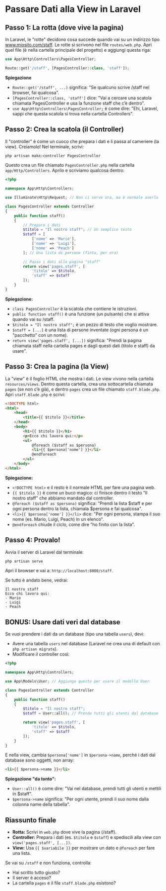 # Passare Dati alla View in Laravel

## Passo 1: La rotta (dove vive la pagina)

In Laravel, le "rotte" decidono cosa succede quando vai su un indirizzo tipo www.miosito.com/staff. Le rotte si scrivono nel file `routes/web.php`. Apri quel file (è nella cartella principale del progetto) e aggiungi questa riga:

```php
use App\Http\Controllers\PagesController;

Route::get('/staff', [PagesController::class, 'staff']);
```

**Spiegazione**

-   `Route::get('/staff', ...)` significa: "Se qualcuno scrive /staff nel browser, fai qualcosa".
-   `[PagesController::class, 'staff']` dice: "Vai a cercare una scatola chiamata PagesController e usa la funzione staff che c’è dentro".
-   `use App\Http\Controllers\PagesController;` è come dire: "Ehi, Laravel, sappi che questa scatola si trova nella cartella Controllers".

## Passo 2: Crea la scatola (il Controller)

Il "controller" è come un cuoco che prepara i dati e li passa al cameriere (la view). Creiamolo! Nel terminale, scrivi:

```bash
php artisan make:controller PagesController
```

Questo crea un file chiamato `PagesController.php` nella cartella `app/Http/Controllers`. Aprilo e scriviamo qualcosa dentro:

```php
<?php

namespace App\Http\Controllers;

use Illuminate\Http\Request; // Non ci serve ora, ma è normale averlo

class PagesController extends Controller
{
    public function staff()
    {
        // Preparo i dati
        $titolo = "Il nostro staff"; // Un semplice testo
        $staff = [
            ['nome' => 'Mario'],
            ['nome' => 'Luigi'],
            ['nome' => 'Peach']
        ]; // Una lista di persone (finta, per ora)

        // Passo i dati alla pagina "staff"
        return view('pages.staff', [
            'titolo' => $titolo,
            'staff' => $staff
        ]);
    }
}
```

**Spiegazione:**

-   `class PagesController` è la scatola che contiene le istruzioni.
-   `public function staff()` è una funzione (un pulsante) che si attiva quando vai su /staff.
-   `$titolo = "Il nostro staff";` è un pezzo di testo che voglio mostrare.
-   `$staff = [...]` è una lista di persone inventate (ogni persona è un "pacchetto" con un nome).
-   `return view('pages.staff', [...])` significa: "Prendi la pagina chiamata staff nella cartella pages e dagli questi dati (titolo e staff) da usare".

## Passo 3: Crea la pagina (la View)

La "view" è il foglio HTML che mostra i dati. Le view vivono nella cartella `resources/views`. Dentro questa cartella, crea una sottocartella chiamata `pages` (se non c’è già), e dentro `pages` crea un file chiamato `staff.blade.php`. Apri `staff.blade.php` e scrivi:

```html
<!DOCTYPE html>
<html>
    <head>
        <title>{{ $titolo }}</title>
    </head>
    <body>
        <h1>{{ $titolo }}</h1>
        <p>Ecco chi lavora qui:</p>
        <ul>
            @foreach ($staff as $persona)
            <li>{{ $persona['nome'] }}</li>
            @endforeach
        </ul>
    </body>
</html>
```

**Spiegazione:**

-   `<!DOCTYPE html>` e il resto è il normale HTML per fare una pagina web.
-   `{{ $titolo }}` è come un buco magico: ci finisce dentro il testo "Il nostro staff" che abbiamo mandato dal controller.
-   `@foreach ($staff as $persona)` significa: "Prendi la lista $staff e per ogni persona dentro la lista, chiamala $persona e fai qualcosa".
-   `<li>{{ $persona['nome'] }}</li>` dice: "Per ogni persona, stampa il suo nome (es. Mario, Luigi, Peach) in un elenco".
-   `@endforeach` chiude il ciclo, come dire "ho finito con la lista".

## Passo 4: Provalo!

Avvia il server di Laravel dal terminale:

```bash
php artisan serve
```

Apri il browser e vai a: `http://localhost:8000/staff`.

Se tutto è andato bene, vedrai:

```
Il nostro staff
Ecco chi lavora qui:
- Mario
- Luigi
- Peach
```

## BONUS: Usare dati veri dal database

Se vuoi prendere i dati da un database (tipo una tabella `users`), devi:

-   Avere una tabella `users` nel database (Laravel ne crea una di default con `php artisan migrate`).
-   Modificare il controller così:

```php
<?php

namespace App\Http\Controllers;

use App\Models\User; // Aggiungo questo per usare il modello User

class PagesController extends Controller
{
    public function staff()
    {
        $titolo = "Il nostro staff";
        $staff = User::all(); // Prendo tutti gli utenti dal database

        return view('pages.staff', [
            'titolo' => $titolo,
            'staff' => $staff
        ]);
    }
}
```

E nella view, cambia `$persona['nome']` in `$persona->name`, perché i dati dal database sono oggetti, non array:

```html
<li>{{ $persona->name }}</li>
```

**Spiegazione "da tonto":**

-   `User::all()` è come dire: "Vai nel database, prendi tutti gli utenti e mettili in $staff".
-   `$persona->name` significa: "Per ogni utente, prendi il suo nome dalla colonna name della tabella".

## Riassunto finale

-   **Rotta:** Scrivi in `web.php` dove vive la pagina (/staff).
-   **Controller:** Prepara i dati (es. `$titolo` e `$staff`) e spediscili alla view con `view('pages.staff', [...])`.
-   **View:** Usa `{{ $variabile }}` per mostrare un dato e `@foreach` per fare una lista.

Se vai su `/staff` e non funziona, controlla:

-   Hai scritto tutto giusto?
-   Il server è acceso?
-   La cartella `pages` e il file `staff.blade.php` esistono?
